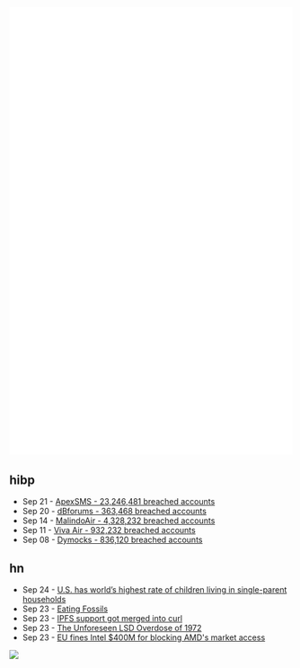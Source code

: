![Metrics](https://raw.githubusercontent.com/phixion/phixion/master/metrics.svg)

## hibp

<!--
for https://github.com/phixion/phixion/blob/main/.github/workflows/feeds.yml
-->
<!--START_SECTION:haveibeenpwnd-->
- Sep 21 - [ApexSMS - 23,246,481 breached accounts](https://haveibeenpwned.com/PwnedWebsites#ApexSMS)
- Sep 20 - [dBforums - 363,468 breached accounts](https://haveibeenpwned.com/PwnedWebsites#dBforums)
- Sep 14 - [MalindoAir - 4,328,232 breached accounts](https://haveibeenpwned.com/PwnedWebsites#MalindoAir)
- Sep 11 - [Viva Air - 932,232 breached accounts](https://haveibeenpwned.com/PwnedWebsites#VivaAir)
- Sep 08 - [Dymocks - 836,120 breached accounts](https://haveibeenpwned.com/PwnedWebsites#Dymocks)
<!--END_SECTION:haveibeenpwnd-->

## hn

<!--
for https://github.com/phixion/phixion/blob/main/.github/workflows/feeds.yml
-->
<!--START_SECTION:hn-->
- Sep 24 - [U.S. has world’s highest rate of children living in single-parent households](https://www.pewresearch.org/short-reads/2019/12/12/u-s-children-more-likely-than-children-in-other-countries-to-live-with-just-one-parent/)
- Sep 23 - [Eating Fossils](https://www.palass.org/publications/newsletter/eating-fossils)
- Sep 23 - [IPFS support got merged into curl](https://twitter.com/bmann/status/1705572964068930010)
- Sep 23 - [The Unforeseen LSD Overdose of 1972](https://notsoprofound.com/the-unforeseen-lsd-overdose-of-1972/)
- Sep 23 - [EU fines Intel $400M for blocking AMD's market access](https://www.neowin.net/news/eu-fines-intel-400-million-for-blocking-amds-market-access-through-payments-to-pc-makers/)
<!--END_SECTION:hn-->

<!--
for https://yhype.me
-->
![](https://hit.yhype.me/github/profile?user_id=13013670)
